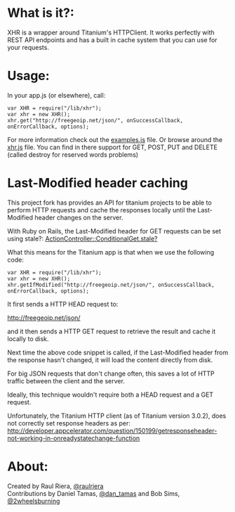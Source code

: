 # What is it?:
XHR is a wrapper around Titanium's HTTPClient. It works perfectly with REST API endpoints and has a built in cache system that you can use for your requests.

# Usage:
In your app.js (or elsewhere), call:

    var XHR = require("/lib/xhr");
    var xhr = new XHR();
    xhr.get("http://freegeoip.net/json/", onSuccessCallback, onErrorCallback, options);

For more information check out the [examples.js](https://github.com/raulriera/XHR/blob/master/examples.js) file. Or browse around the [xhr.js](https://github.com/raulriera/XHR/blob/master/xhr.js) file. You can find in there support for GET, POST, PUT and DELETE (called destroy for reserved words problems)

# Last-Modified header caching
This project fork has provides an API for titanium projects to be able to perform HTTP requests and cache the responses locally until the Last-Modified header changes on the server.

With Ruby on Rails, the Last-Modified header for GET requests can be set using stale?:
[ActionController::ConditionalGet.stale?](http://api.rubyonrails.org/classes/ActionController/ConditionalGet.html#method-i-stale-3F)

What this means for the Titanium app is that when we use the following code:

    var XHR = require("/lib/xhr");
    var xhr = new XHR();
    xhr.getIfModified("http://freegeoip.net/json/", onSuccessCallback, onErrorCallback, options);

It first sends a HTTP HEAD request to:

  http://freegeoip.net/json/

and it then sends a HTTP GET request to retrieve the result and cache it locally to disk.

Next time the above code snippet is called, if the Last-Modified header from the response hasn't changed, it will load the content directly from disk.

For big JSON requests that don't change often, this saves a lot of HTTP traffic between the client and the server.

Ideally, this technique wouldn't require both a HEAD request and a GET request.

Unfortunately, the Titanium HTTP client (as of Titanium version 3.0.2), does not correctly set response headers as per:
http://developer.appcelerator.com/question/150199/getresponseheader-not-working-in-onreadystatechange-function

# About:
Created by Raul Riera, [@raulriera](http://twitter.com/raulriera)  
Contributions by Daniel Tamas, [@dan_tamas](http://twitter.com/dan_tamas) and Bob Sims, [@2wheelsburning](http://twitter.com/2wheelsburning)